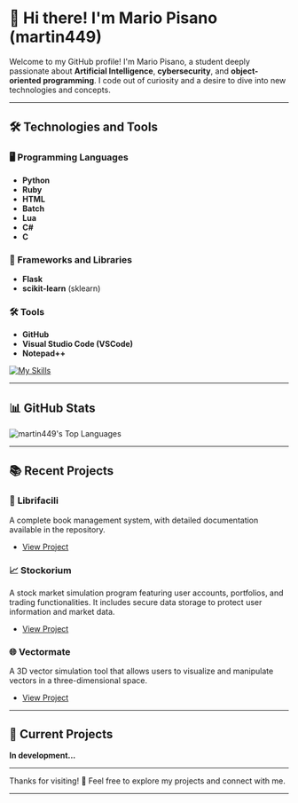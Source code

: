 # 👋 Hi there! I'm Mario Pisano (martin449)

Welcome to my GitHub profile! I'm Mario Pisano, a student deeply passionate about **Artificial Intelligence**, **cybersecurity**, and **object-oriented programming**. I code out of curiosity and a desire to dive into new technologies and concepts.

---

## 🛠️ Technologies and Tools

### 🖥️ Programming Languages
- **Python**
- **Ruby**
- **HTML**
- **Batch**
- **Lua**
- **C#**
- **C**

### 🔧 Frameworks and Libraries
- **Flask**
- **scikit-learn** (sklearn)

### 🛠️ Tools
- **GitHub**
- **Visual Studio Code (VSCode)**
- **Notepad++**

[![My Skills](https://skillicons.dev/icons?i=python,ruby,html,github,vscode,c,csharp,notepad++)](https://skillicons.dev)

---

## 📊 GitHub Stats

![martin449's Top Languages](https://github-readme-stats.vercel.app/api/top-langs/?username=martino449&layout=pie&theme=radical)

---

## 📚 Recent Projects

### 📖 **Librifacili**
A complete book management system, with detailed documentation available in the repository.
- [View Project](https://github.com/martino449/Librifacili/blob/main/README.md)

### 📈 **Stockorium**
A stock market simulation program featuring user accounts, portfolios, and trading functionalities. It includes secure data storage to protect user information and market data.
- [View Project](https://github.com/martino449/Stockorium)

### 🌐 **Vectormate**
A 3D vector simulation tool that allows users to visualize and manipulate vectors in a three-dimensional space.
- [View Project](https://github.com/martino449/Vectormate)

---

## 🚧 Current Projects

**In development...**

---

Thanks for visiting! 🚀 Feel free to explore my projects and connect with me.

---




